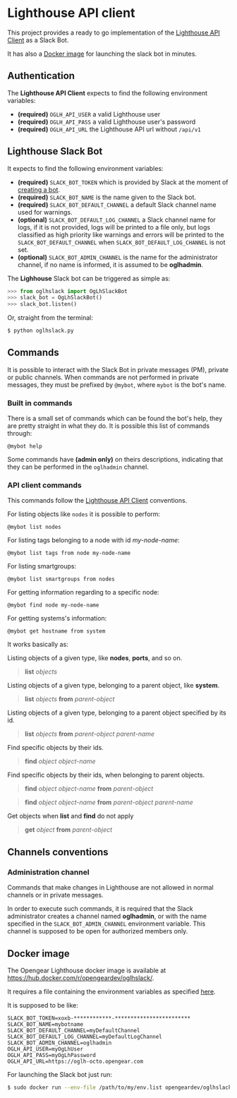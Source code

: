 # Lighthouse API client

This project provides a ready to go implementation of the [Lighthouse API Client](https://github.com/opengeardev/oglhclient) as a Slack Bot.

It has also a [Docker image](https://hub.docker.com/r/opengeardev/oglhslack/) for launching the slack bot in minutes.

## Authentication

The **Lighthouse API Client** expects to find the following environment variables:

- **(required)** `OGLH_API_USER` a valid Lighthouse user
- **(required)** `OGLH_API_PASS` a valid Lighthouse user's password
- **(required)** `OGLH_API_URL` the Lighthouse API url without `/api/v1`

## Lighthouse Slack Bot

It expects to find the following environment variables:

- **(required)** `SLACK_BOT_TOKEN` which is provided by Slack at the moment of [creating a bot](https://api.slack.com/bot-users).
- **(required)** `SLACK_BOT_NAME` is the name given to the Slack bot.
- **(required)** `SLACK_BOT_DEFAULT_CHANNEL` a default Slack channel name used for warnings.
- **(optional)** `SLACK_BOT_DEFAULT_LOG_CHANNEL` a Slack channel name for logs, if it is not provided, logs will be printed to a file only, but logs classified as high priority like warnings and errors will be printed to the `SLACK_BOT_DEFAULT_CHANNEL` when `SLACK_BOT_DEFAULT_LOG_CHANNEL` is not set.
- **(optional)** `SLACK_BOT_ADMIN_CHANNEL` is the name for the administrator channel, if no name is informed, it is assumed to be **oglhadmin**.

The **Lighhouse** Slack bot can be triggered as simple as:

```python
>>> from oglhslack import OgLhSlackBot
>>> slack_bot = OgLhSlackBot()
>>> slack_bot.listen()
```

Or, straight from the terminal:

```bash
$ python oglhslack.py
```

## Commands

It is possible to interact with the Slack Bot in private messages (PM), private or public channels. When commands are not performed in private messages, they must be prefixed by `@mybot`, where `mybot` is the bot's name.

### Built in commands

There is a small set of commands which can be found the bot's help, they are pretty straight in what they do. It is possible this list of commands through:

```
@mybot help
```

Some commands have **(admin only)** on theirs descriptions, indicating that they can be performed in the `oglhadmin` channel.

### API client commands

This commands follow the [Lighthouse API Client](https://github.com/opengeardev/oglhclient) conventions.

For listing objects like `nodes` it is possible to perform:

```
@mybot list nodes
```

For listing tags belonging to a node with id *my-node-name*:

```
@mybot list tags from node my-node-name
```

For listing smartgroups:

```
@mybot list smartgroups from nodes
```

For getting information regarding to a specific node:

```
@mybot find node my-node-name
```

For getting systems's information:

```
@mybot get hostname from system
```

It works basically as:

Listing objects of a given type, like **nodes**, **ports**, and so on.
> **list** *objects*

Listing objects of a given type, belonging to a parent object, like **system**.
> **list** *objects* **from** *parent-object*

Listing objects of a given type, belonging to a parent object specified by its id.
> **list** *objects* **from** *parent-object* *parent-name*

Find specific objects by their ids.
> **find** *object* *object-name*

Find specific objects by their ids, when belonging to parent objects.
> **find** *object* *object-name* **from** *parent-object*

> **find** *object* *object-name* **from** *parent-object* *parent-name*

Get objects when **list** and **find** do not apply
> **get** *object* **from** *parent-object*

## Channels conventions

### Administration channel

Commands that make changes in Lighthouse are not allowed in normal channels or in private messages.

In order to execute such commands, it is required that the Slack administrator creates a channel named **oglhadmin**, or with the name specified in the `SLACK_BOT_ADMIN_CHANNEL` environment variable. This channel is supposed to be open for authorized members only.

## Docker image

The Opengear Lighthouse docker image is available at https://hub.docker.com/r/opengeardev/oglhslack/.

It requires a file containing the environment variables as specified [here](https://docs.docker.com/engine/reference/commandline/run/#set-environment-variables--e-env-env-file).

It is supposed to be like:

```
SLACK_BOT_TOKEN=xoxb-************-************************
SLACK_BOT_NAME=mybotname
SLACK_BOT_DEFAULT_CHANNEL=myDefaultChannel
SLACK_BOT_DEFAULT_LOG_CHANNEL=myDefaultLogChannel
SLACK_BOT_ADMIN_CHANNEL=oglhadmin
OGLH_API_USER=myOgLhUser
OGLH_API_PASS=myOgLhPassword
OGLH_API_URL=https://oglh-octo.opengear.com
```

For launching the Slack bot just run:

```bash
$ sudo docker run --env-file /path/to/my/env.list opengeardev/oglhslack
```
